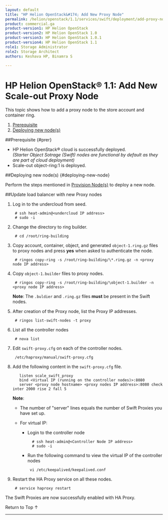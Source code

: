 ```yaml
---
layout: default
title: "HP Helion OpenStack&#174; Add New Proxy Node"
permalink: /helion/openstack/1.1/services/swift/deployment/add-proxy-node/
product: commercial.ga
product-version1: HP Helion OpenStack
product-version2: HP Helion OpenStack 1.0
product-version3: HP Helion OpenStack 1.0.1
product-version4: HP Helion OpenStack 1.1
role1: Storage Administrator
role2: Storage Architect
authors: Keshava HP, Binamra S

---
```

<!--UNDER REVISION-->

<script>

function PageRefresh {
onLoad="window.refresh"
}

PageRefresh();

</script>

<!--
<p style="font-size: small;"> <a href=" /helion/openstack/1.1/services/object/swift/expand-cluster/">&#9664; PREV</a> | <a href=" /helion/openstack/1.1/services/object/swift/expand-cluster/">&#9650; UP</a> | <a href="/helion/openstack/1.1/services/swift/deployment/add-disk-storage-node/"> NEXT &#9654</a> </p>
--->

# HP Helion OpenStack&#174; 1.1: Add New Scale-out Proxy Node

This topic shows how to add a proxy node to the store account and container ring.

1. [Prerequisite](#prer)
2. [Deploying new node(s)](#deploying-new-node)


##Prerequisite {#prer}

* HP Helion OpenStack&#174; cloud is successfully deployed.<br> *(Starter Object Sotrage (Swift) nodes are functional by default as they are part of cloud deployment)*
* Scale-out object-ring:1 is deployed.


##Deploying new node(s) {#deploying-new-node}

Perform the steps mentioned in  [Provision Node(s)](/helion/openstack/1.1/services/swift/provision-nodes/) to deploy a new node.


##Update load balancer with new Proxy nodes
 
1. Log in to the undercloud from seed.
 
		# ssh heat-admin@<undercloud IP address> 
		# sudo -i

2. Change the directory to ring builder.

		# cd /root/ring-building 

3. Copy account, container, object, and generated `object-1.ring.gz` files to proxy nodes and press **yes** when asked to authenticate the node. 

		# ringos copy-ring -s /root/ring-building/\*.ring.gz -n <proxy node IP address> 

4. Copy `object-1.builder` files to proxy nodes. 
 
		# ringos copy-ring -s /root/ring-building/\object-1.builder -n <proxy node IP address>

	**Note**: The `.buldier` and `.ring.gz` files **must** be present in the Swift nodes.

5. After creation of the Proxy node, list the Proxy IP addresses.

		# ringos list-swift-nodes -t proxy

6. List all the controller nodes

 		# nova list

7. Edit `swift-proxy.cfg` on each of the controller nodes. 

	 	/etc/haproxy/manual/swift-proxy.cfg

8. Add the following content in the `swift-proxy.cfg` file.

		  listen scale_swift_proxy
		  bind <Virtual IP (running on the controller nodes)>:8080
		  server <proxy node hostname> <proxy nodes IP address>:8080 check inter 2000 rise 2 fall 5 

	**Note**:
			
	* The number of "server" lines equals the number of Swift Proxies you have set up.
	* For virtual IP: 

		* Login to the controller node
	
		  		# ssh heat-admin@<Controller Node IP address>
				# sudo -i

		*  Run the following command to view the virtual IP of the controller nodes

				vi /etc/keepalived/keepalived.conf


9. Restart the HA Proxy service on all these nodes.

		# service haproxy restart

The Swift Proxies are now successfully enabled with HA Proxy. 


<a href="#top" style="padding:14px 0px 14px 0px; text-decoration: none;"> Return to Top &#8593; </a>



----
